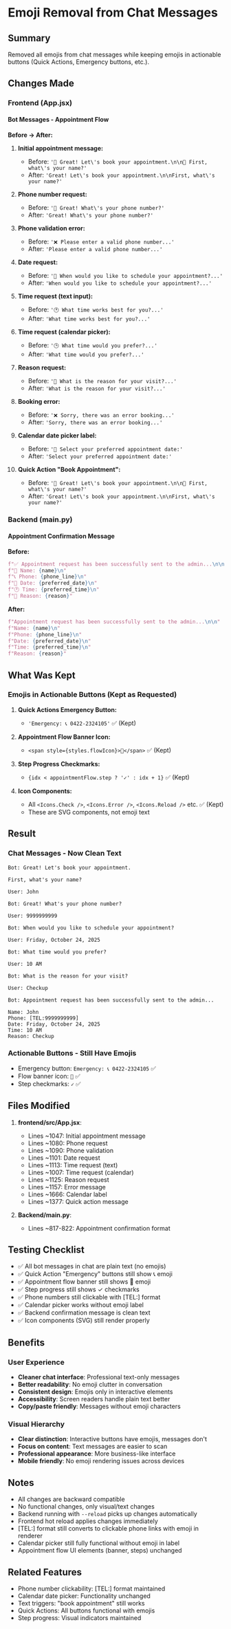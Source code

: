 # Emoji Removal from Chat Messages

## Summary

Removed all emojis from chat messages while keeping emojis in actionable buttons (Quick Actions, Emergency buttons, etc.).

## Changes Made

### Frontend (App.jsx)

#### Bot Messages - Appointment Flow

**Before → After:**

1. **Initial appointment message:**

   - Before: `'📅 Great! Let\'s book your appointment.\n\n👤 First, what\'s your name?'`
   - After: `'Great! Let\'s book your appointment.\n\nFirst, what\'s your name?'`

2. **Phone number request:**

   - Before: `'📱 Great! What\'s your phone number?'`
   - After: `'Great! What\'s your phone number?'`

3. **Phone validation error:**

   - Before: `'❌ Please enter a valid phone number...'`
   - After: `'Please enter a valid phone number...'`

4. **Date request:**

   - Before: `'📅 When would you like to schedule your appointment?...'`
   - After: `'When would you like to schedule your appointment?...'`

5. **Time request (text input):**

   - Before: `'🕐 What time works best for you?...'`
   - After: `'What time works best for you?...'`

6. **Time request (calendar picker):**

   - Before: `'🕒 What time would you prefer?...'`
   - After: `'What time would you prefer?...'`

7. **Reason request:**

   - Before: `'📝 What is the reason for your visit?...'`
   - After: `'What is the reason for your visit?...'`

8. **Booking error:**

   - Before: `'❌ Sorry, there was an error booking...'`
   - After: `'Sorry, there was an error booking...'`

9. **Calendar date picker label:**

   - Before: `'📅 Select your preferred appointment date:'`
   - After: `'Select your preferred appointment date:'`

10. **Quick Action "Book Appointment":**
    - Before: `'📅 Great! Let\'s book your appointment.\n\n👤 First, what\'s your name?'`
    - After: `'Great! Let\'s book your appointment.\n\nFirst, what\'s your name?'`

### Backend (main.py)

#### Appointment Confirmation Message

**Before:**

```python
f"✅ Appointment request has been successfully sent to the admin...\n\n"
f"👤 Name: {name}\n"
f"📞 Phone: {phone_line}\n"
f"📅 Date: {preferred_date}\n"
f"🕐 Time: {preferred_time}\n"
f"📝 Reason: {reason}"
```

**After:**

```python
f"Appointment request has been successfully sent to the admin...\n\n"
f"Name: {name}\n"
f"Phone: {phone_line}\n"
f"Date: {preferred_date}\n"
f"Time: {preferred_time}\n"
f"Reason: {reason}"
```

## What Was Kept

### Emojis in Actionable Buttons (Kept as Requested)

1. **Quick Actions Emergency Button:**

   - `'Emergency: 📞 0422-2324105'` ✅ (Kept)

2. **Appointment Flow Banner Icon:**

   - `<span style={styles.flowIcon}>📅</span>` ✅ (Kept)

3. **Step Progress Checkmarks:**

   - `{idx < appointmentFlow.step ? '✓' : idx + 1}` ✅ (Kept)

4. **Icon Components:**
   - All `<Icons.Check />`, `<Icons.Error />`, `<Icons.Reload />` etc. ✅ (Kept)
   - These are SVG components, not emoji text

## Result

### Chat Messages - Now Clean Text

```
Bot: Great! Let's book your appointment.

First, what's your name?

User: John

Bot: Great! What's your phone number?

User: 9999999999

Bot: When would you like to schedule your appointment?

User: Friday, October 24, 2025

Bot: What time would you prefer?

User: 10 AM

Bot: What is the reason for your visit?

User: Checkup

Bot: Appointment request has been successfully sent to the admin...

Name: John
Phone: [TEL:9999999999]
Date: Friday, October 24, 2025
Time: 10 AM
Reason: Checkup
```

### Actionable Buttons - Still Have Emojis

- Emergency button: `Emergency: 📞 0422-2324105` ✅
- Flow banner icon: `📅` ✅
- Step checkmarks: `✓` ✅

## Files Modified

1. **frontend/src/App.jsx**:

   - Lines ~1047: Initial appointment message
   - Lines ~1080: Phone request
   - Lines ~1090: Phone validation
   - Lines ~1101: Date request
   - Lines ~1113: Time request (text)
   - Lines ~1007: Time request (calendar)
   - Lines ~1125: Reason request
   - Lines ~1157: Error message
   - Lines ~1666: Calendar label
   - Lines ~1377: Quick action message

2. **Backend/main.py**:
   - Lines ~817-822: Appointment confirmation format

## Testing Checklist

- ✅ All bot messages in chat are plain text (no emojis)
- ✅ Quick Action "Emergency" buttons still show 📞 emoji
- ✅ Appointment flow banner still shows 📅 emoji
- ✅ Step progress still shows ✓ checkmarks
- ✅ Phone numbers still clickable with [TEL:] format
- ✅ Calendar picker works without emoji label
- ✅ Backend confirmation message is clean text
- ✅ Icon components (SVG) still render properly

## Benefits

### User Experience

- **Cleaner chat interface**: Professional text-only messages
- **Better readability**: No emoji clutter in conversation
- **Consistent design**: Emojis only in interactive elements
- **Accessibility**: Screen readers handle plain text better
- **Copy/paste friendly**: Messages without emoji characters

### Visual Hierarchy

- **Clear distinction**: Interactive buttons have emojis, messages don't
- **Focus on content**: Text messages are easier to scan
- **Professional appearance**: More business-like interface
- **Mobile friendly**: No emoji rendering issues across devices

## Notes

- All changes are backward compatible
- No functional changes, only visual/text changes
- Backend running with `--reload` picks up changes automatically
- Frontend hot reload applies changes immediately
- [TEL:] format still converts to clickable phone links with emoji in renderer
- Calendar picker still fully functional without emoji in label
- Appointment flow UI elements (banner, steps) unchanged

## Related Features

- Phone number clickability: [TEL:] format maintained
- Calendar date picker: Functionality unchanged
- Text triggers: "book appointment" still works
- Quick Actions: All buttons functional with emojis
- Step progress: Visual indicators maintained
